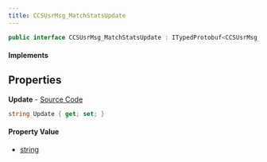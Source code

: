 ```yaml
---
title: CCSUsrMsg_MatchStatsUpdate
---
```


```csharp
public interface CCSUsrMsg_MatchStatsUpdate : ITypedProtobuf<CCSUsrMsg_MatchStatsUpdate>, INativeHandle, INetMessage<CCSUsrMsg_MatchStatsUpdate>, IDisposable
```

#### Implements

## Properties

**Update** - [Source Code](https://github.com/swiftly-solution/swiftlys2/blob/master/managed/src/SwiftlyS2.Generated/Protobufs/Interfaces/CCSUsrMsg_MatchStatsUpdate.cs#L18)

```csharp
string Update { get; set; }
```

#### Property Value

- [string](https://learn.microsoft.com/dotnet/api/system.string)

